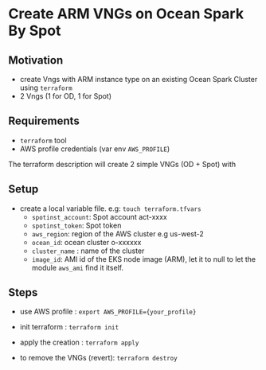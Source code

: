 # Create ARM VNGs on Ocean Spark By Spot

## Motivation

- create Vngs with ARM instance type on an existing Ocean Spark Cluster using `terraform`
- 2 Vngs (1 for OD, 1 for Spot)

## Requirements

- `terraform` tool
- AWS profile credentials (var env `AWS_PROFILE`)

The terraform description will create 2 simple VNGs (OD + Spot) with

## Setup

- create a local variable file. e.g: `touch terraform.tfvars`
  - `spotinst_account`: Spot account act-xxxx
  - `spotinst_token`: Spot token
  - `aws_region`: region of the AWS cluster e.g us-west-2
  - `ocean_id`: ocean cluster o-xxxxxx
  - `cluster_name` : name of the cluster
  - `image_id`: AMI id of the EKS node image (ARM), let it to null to let the module `aws_ami` find it itself.

## Steps
- use AWS profile : `export AWS_PROFILE={your_profile}`
- init terraform : `terraform init`
- apply the creation : `terraform apply`

- to remove the VNGs (revert): `terraform destroy`
